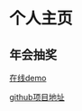 # 个人主页

## 年会抽奖 ##
[在线demo](https://renmingliang.github.io/vue-lottery/)

[github项目地址](https://github.com/renmingliang/vue-lottery)